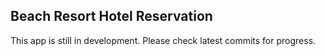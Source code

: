 ## Beach Resort Hotel Reservation
This app is still in development. Please check latest commits for progress.